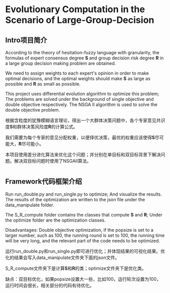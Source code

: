# Evolutionary Computation in the Scenario of Large-Group-Decision

## Intro项目简介

According to the theory of hesitation-fuzzy language with granularity, the formulas of expert consensus degree **S** and group decision risk degree **R** in a large group decision making problem are obtained.

We need to assign weights to each expert's opinion in order to make optimal decisions, and the optimal weights should make **S** as large as possible and **R** as small as possible.

This project uses differential evolution algorithm to optimize this problem; The problems are solved under the background of single objective and double objective respectively. The NSGA II algorithm is used to solve the double objective problem.

根据含粒度的犹豫模糊语言理论，得出一个大群体决策问题中，各个专家意见共识度**S**和群体决策风险度**R**的计算公式。

我们需要为每个专家的意见分配权重，以便择优决策，最优的权重应该使得**S**尽可能大，**R**尽可能小。

本项目使用差分进化算法来优化这个问题；并分别在单目标和双目标背景下解决问题。解决双目标问题时使用了NSGAⅡ算法。

# 

## Framework代码框架介绍

Run run_double.py and run_single.py to optimize; And visualize the results. The results of the optimization are written to the json file under the data_manipulate folder.

The S_R_compute folder contains the classes that compute **S** and **R**; Under the optimize folder are the optimization classes.

Disadvantages: Double objective optimization, if the popsize is set to a larger number, such as 100, the running round is set to 100, the running time will be very long, and the relevant part of the code needs to be optimized.

运行run_double.py和run_single.py即可进行优化；并体现结果的可视化结果。优化的结果会写入data_manipulate文件夹下面的json文件。

S_R_compute文件夹下是计算**S**和**R**的类；optimize文件夹下是优化类。

缺点：双目标优化，如果popsize设置大一些，比如100，运行轮次设置为100，运行时间会很长，相关部分的代码有待优化。